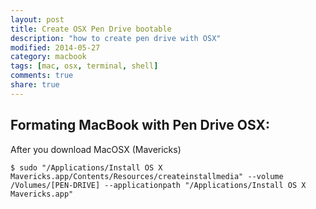 ```yaml
---
layout: post
title: Create OSX Pen Drive bootable
description: "how to create pen drive with OSX"
modified: 2014-05-27
category: macbook
tags: [mac, osx, terminal, shell]
comments: true
share: true
---
```


## Formating MacBook with Pen Drive OSX:

After you download MacOSX (Mavericks)

    $ sudo "/Applications/Install OS X Mavericks.app/Contents/Resources/createinstallmedia" --volume /Volumes/[PEN-DRIVE] --applicationpath "/Applications/Install OS X Mavericks.app"

